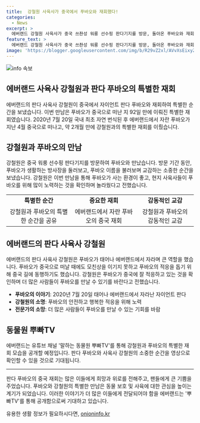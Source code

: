 ```yaml
---
title:  강철원 사육사가 중국에서 푸바오와 재회했다!
categories:
  - News
excerpt: >
  에버랜드 강철원 사육사가 중국 쓰촨성 워룽 선수핑 판다기지를 방문, 돌아온 푸바오와 재회. 사육사는 푸바오의 생활환경을 직접 보며 감격, 잘 적응하는 푸바오를 보고 놀람과 감명. 이후 계속 만나고 싶다고 전했다. 에버랜드는 이 재회 모습을 유튜브 채널 말하는 동물원 뿌빠TV를 통해 공개할 예정이다.
feature_text: >
  에버랜드 강철원 사육사가 중국 쓰촨성 워룽 선수핑 판다기지를 방문, 돌아온 푸바오와 재회. 사육사는 푸바오의 생활환경을 직접 보며 감격, 잘 적응하는 푸바오를 보고 놀람과 감명. 이후 계속 만나고 싶다고 전했다. 에버랜드는 이 재회 모습을 유튜브 채널 말하는 동물원 뿌빠TV를 통해 공개할 예정이다.
image: 'https://blogger.googleusercontent.com/img/b/R29vZ2xl/AVvXsEixyZcFfHzMRdzZMjFBmAUKJYCLCGyLL1o632UiGVXcaFdKo_bkvkuCioo0uUKlGfBVcT3P84aROyZIXSBEx3Aw5nCQ3pTgDom1WDC4m8eifvWiAmWEEVb4x6G_l8C0QH225ldMjyaFvpxGEBGNO37VmDTDMHGhJPq73UglMfDca1-0aw/s1600/blogspot.png'
---
```


<p><img src="https://blogger.googleusercontent.com/img/b/R29vZ2xl/AVvXsEixyZcFfHzMRdzZMjFBmAUKJYCLCGyLL1o632UiGVXcaFdKo_bkvkuCioo0uUKlGfBVcT3P84aROyZIXSBEx3Aw5nCQ3pTgDom1WDC4m8eifvWiAmWEEVb4x6G_l8C0QH225ldMjyaFvpxGEBGNO37VmDTDMHGhJPq73UglMfDca1-0aw/s1600/blogspot.png" alt="info 속보" /></p>

<h2 data-ke-size="size26">에버랜드 사육사 강철원과 판다 푸바오의 특별한 재회</h2>

<p data-ke-size="size16">에버랜드의 판다 사육사 강철원이 중국에서 자이언트 판다 푸바오와 재회하여 특별한 순간을 보냈습니다. 이번 만남은 푸바오가 중국으로 떠난 지 92일 만에 이뤄진 특별한 재회였습니다. 2020년 7월 20일 국내 최초 자연 번식된 후 에버랜드에서 자란 푸바오가 지난 4월 중국으로 떠나고, 약 2개월 만에 강철원과의 특별한 재회를 이뤘습니다.</p>

<h2 data-ke-size="size24">강철원과 푸바오의 만남</h2>

<p data-ke-size="size16">강철원은 중국 워룽 선수핑 판다기지를 방문하여 푸바오와 만났습니다. 방문 기간 동안, 푸바오가 생활하는 방사장을 둘러보고, 푸바오 이름을 불러보며 교감하는 소중한 순간을 보냈습니다. 강철원은 이번 만남을 통해 푸바오가 사는 환경이 좋고, 현지 사육사들이 푸바오를 위해 많이 노력하는 것을 확인하며 놀라웠다고 전했습니다.</p>

<table>
  <tr>
    <td style="text-align: center; height: 17px;"><b>특별한 순간</b></td>
    <td style="text-align: center; height: 17px;"><b>중요한 재회</b></td>
    <td style="text-align: center; height: 17px;"><b>감동적인 교감</b></td>
  </tr>
  <tr>
    <td style="text-align: center;">강철원과 푸바오의 특별한 순간을 공유</td>
    <td style="text-align: center;">에버랜드에서 자란 푸바오의 중국 재회</td>
    <td style="text-align: center;">강철원과 푸바오의 감동적인 교감</td>
  </tr>
</table>

<h2 data-ke-size="size24">에버랜드의 판다 사육사 강철원</h2>

<p data-ke-size="size16">에버랜드의 판다 사육사 강철원은 푸바오가 태어나 에버랜드에서 자라며 큰 역할을 했습니다. 푸바오가 중국으로 떠날 때에도 모친상을 이기지 못하고 푸바오의 적응을 돕기 위해 중국 길에 동행하기도 했습니다. 강철원은 푸바오가 중국에 잘 적응하고 있는 것을 확인하며 더 많은 사람들이 푸바오를 만날 수 있기를 바란다고 전했습니다.</p>

<ul>
  <li><b>푸바오의 이야기</b>: 2020년 7월 20일 태어나 에버랜드에서 자라난 자이언트 판다</li>
  <li><b>강철원의 소명</b>: 푸바오의 안전하고 행복한 적응을 위해 노력</li>
  <li><b>전문가의 소망</b>: 더 많은 사람들이 푸바오를 만날 수 있는 기회를 바람</li>
</ul>

<h2 data-ke-size="size24">동물원 뿌빠TV</h2>

<p data-ke-size="size16">에버랜드는 유튜브 채널 '말하는 동물원 뿌빠TV'를 통해 강철원과 푸바오의 특별한 재회 모습을 공개할 예정입니다. 판다 푸바오와 사육사 강철원의 소중한 순간을 영상으로 확인할 수 있을 것으로 기대됩니다.</p>

<hr>

<p data-ke-size="size16">판다 푸바오의 중국 재회는 많은 이들에게 희망과 위로를 전해주고, 팬들에게 큰 기쁨을 주었습니다. 푸바오와 강철원의 특별한 만남은 동물 보호 및 사육에 대한 관심을 높이는 계기가 되었습니다. 이러한 이야기가 더 많은 이들에게 전달되어야 함을 에버랜드는 '뿌빠TV'를 통해 공개함으로써 기대하고 있습니다.</p>
유용한 생활 정보가 필요하시다면, <a href="https://onioninfo.kr" rel="dofollow">onioninfo.kr</a>


